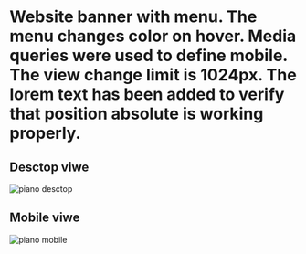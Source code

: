 # Website banner with menu. The menu changes color on hover. Media queries were used to define mobile. The view change limit is 1024px. The lorem text has been added to verify that position absolute is working properly.

## Desctop viwe
![piano desctop](https://user-images.githubusercontent.com/91430329/138592606-a543c49d-60d9-4d8a-86f5-f465d3c20617.jpg)
## Mobile viwe
![piano mobile](https://user-images.githubusercontent.com/91430329/138592607-fc04781c-6a8c-486d-912e-585c764ae71e.jpg)
